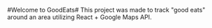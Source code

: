 #Welcome to GoodEats#
This project was made to track "good eats" around an area utilizing React + Google Maps API.